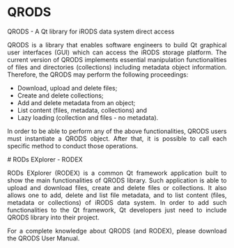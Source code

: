 # QRODS
QRODS -  A Qt library for iRODS data system direct access

<p align="justify">QRODS is a library that enables software engineers to build Qt graphical user interfaces (GUI) which can access
the iRODS storage platform. The current version of QRODS implements essential manipulation functionalities
of files and directories (collections) including metadata object information. Therefore, the QRODS may perform
the following proceedings: </p>

<ul>
<li>Download, upload and delete files;</li>
<li>Create and delete collections;</li>
<li>Add and delete metadata from an object;</li>
<li>List content (files, metadata, collections) and</li>
<li>Lazy loading (collection and files - no metadata).</li>
</ul>

<p align="justify">
In order to be able to perform any of the above functionalities, QRODS users must instantiate a QRODS
object. After that, it is possible to call each specific method to conduct those operations.
</p>
# RODs EXplorer - RODEX

<p align="justify">
RODs EXplorer (RODEX) is a common Qt framework application built to show the main functionalities of QRODS library.
Such application is able to upload and download files, create and delete files or collections. It
also allows one to add, delete and list file metadata, and to list content (files, metadata or collections) of iRODS
data system. In order to add such functionalities to the Qt framework, Qt developers just need to include QRODS
library into their project.
</p>
<p align="justify">
For a complete knowledge about QRODS (and RODEX), please download the QRODS User Manual.
</p>
